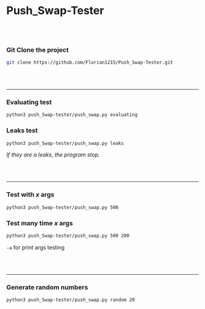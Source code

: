 # Push_Swap-Tester

<br /><br />

### Git Clone the project
```sh
git clone https://github.com/Florian1215/Push_Swap-Tester.git
```

<br /><br />

***

### Evaluating test
```sh
python3 push_Swap-tester/push_swap.py evaluating
```

### Leaks test
```sh
python3 push_Swap-tester/push_swap.py leaks
```
*If they are a leaks, the program stop.*

<br /><br />

***

### Test with ***x*** args
```sh
python3 push_Swap-tester/push_swap.py 500
```

### Test many time ***x*** args
```sh
python3 push_Swap-tester/push_swap.py 500 200
```

```-a``` for print args testing

<br /><br />

***

### Generate random numbers

```sh
python3 push_Swap-tester/push_swap.py random 20
```

